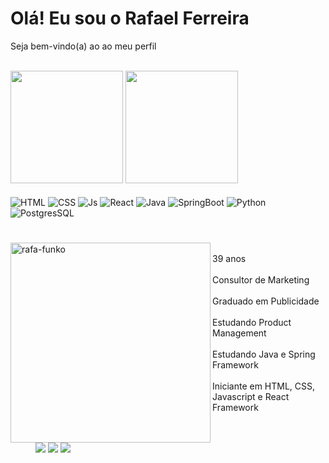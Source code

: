 # Olá! Eu sou o Rafael Ferreira 
 Seja bem-vindo(a) ao ao meu perfil
 
<div><br>
 <img height="180em" src="https://github-readme-stats.vercel.app/api?username=rafaelhzn&show_icons=true&hide=contribs,prs&cache_seconds=86400&theme=highcontrast"/>
 <img height="180em" src="https://github-readme-stats.vercel.app/api/top-langs/?username=rafaelhzn&layout=compact&langs_count=6&theme=highcontrast"/>
</div>
 
<div><br>
  <img align="center" alt="HTML" src="https://img.shields.io/badge/HTML5-E34F26?style=for-the-badge&logo=html5&logoColor=white" />
  <img align="center" alt="CSS" src="https://img.shields.io/badge/CSS3-1572B6?style=for-the-badge&logo=css3&logoColor=white" />
  <img align="center" alt="Js" src="https://img.shields.io/badge/JavaScript-323330?style=for-the-badge&logo=javascript&logoColor=F7DF1E" />
  <img align="center" alt="React" src="https://img.shields.io/badge/React-20232A?style=for-the-badge&logo=react&logoColor=61DAFB" />
  <img align="center" alt="Java" src="https://img.shields.io/badge/Java-ED8B00?style=for-the-badge&logo=openjdk&logoColor=white" />
  <img align="center" alt="SpringBoot" src="https://img.shields.io/badge/spring-%236DB33F.svg?style=for-the-badge&logo=spring&logoColor=white" />
  <img align="center" alt="Python" src="https://img.shields.io/badge/Python-3776AB?style=for-the-badge&logo=python&logoColor=white" />
  <img align="center" alt="PostgresSQL" src="https://img.shields.io/badge/PostgreSQL-316192?style=for-the-badge&logo=postgresql&logoColor=white" />
</div>
 
# 
 
<div>
 <img align="left" alt="rafa-funko" height="320em" src="https://portfolio-rho-nine-96.vercel.app/assets/img/rafunkopop.png" /><br>
 <a align "right">39 anos</a>
 <br><br>
 <a align "right">Consultor de Marketing</a>
 <br><br>
 <a align "right">Graduado em Publicidade</a>
 <br><br>
 <a align "right">Estudando Product Management</a>
 <br><br>
 <a align "right">Estudando Java e Spring Framework</a>
 <br><br>
 <a align "right">Iniciante em HTML, CSS, Javascript e React Framework</a>
</div>

<dl><br><br>
 <dd><a href = "mailto:rafael.bemestar@gmail.com"><img src="https://img.shields.io/badge/Gmail-D14836?style=for-the-badge&logo=gmail&logoColor=white" target="_blank"></a>
 <a href="https://www.linkedin.com/in/RafaelHzn" target="_blank"><img src="https://img.shields.io/badge/-LinkedIn-%230077B5?style=for-the-badge&logo=linkedin&logoColor=white" target="_blank"></a>
 <a href="https://wa.me/5562982001608" target="_blank"><img src="https://img.shields.io/badge/WhatsApp-25D366?style=for-the-badge&logo=whatsapp&logoColor=white" target="_blank"></a></dd>
</dl> 
